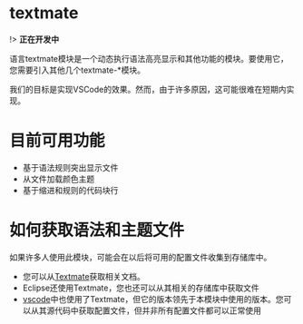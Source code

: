 # textmate

!> **正在开发中**

语言textmate模块是一个动态执行语法高亮显示和其他功能的模块。要使用它，您需要引入其他几个textmate-*模块。

我们的目标是实现VSCode的效果。然而，由于许多原因，这可能很难在短期内实现。

# 目前可用功能

- 基于语法规则突出显示文件
- 从文件加载颜色主题
- 基于缩进和规则的代码块行


# 如何获取语法和主题文件
如果许多人使用此模块，可能会在以后将可用的配置文件收集到存储库中。

- 您可以从[Textmate](https://github.com/textmate)获取相关文档。
- Eclipse还使用Textmate，您也还可以从其相关的存储库中获取文件
- [vscode](https://github.com/microsoft/vscode/tree/main/extensions)中也使用了Textmate，但它的版本领先于本模块中使用的版本。您可以从其源代码中获取配置文件，但并非所有配置文件都可以正常使用